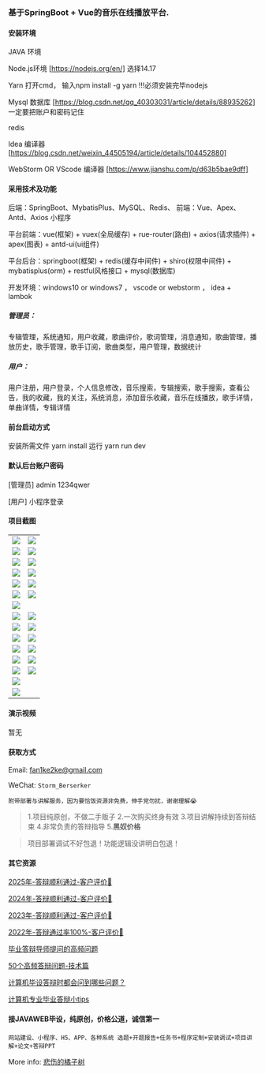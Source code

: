 ### 基于SpringBoot + Vue的音乐在线播放平台.

#### 安装环境

JAVA 环境 

Node.js环境 [https://nodejs.org/en/] 选择14.17

Yarn 打开cmd， 输入npm install -g yarn !!!必须安装完毕nodejs

Mysql 数据库 [https://blog.csdn.net/qq_40303031/article/details/88935262] 一定要把账户和密码记住

redis

Idea 编译器 [https://blog.csdn.net/weixin_44505194/article/details/104452880]

WebStorm OR VScode 编译器 [https://www.jianshu.com/p/d63b5bae9dff]

#### 采用技术及功能

后端：SpringBoot、MybatisPlus、MySQL、Redis、
前端：Vue、Apex、Antd、Axios
小程序

平台前端：vue(框架) + vuex(全局缓存) + rue-router(路由) + axios(请求插件) + apex(图表)  + antd-ui(ui组件)

平台后台：springboot(框架) + redis(缓存中间件) + shiro(权限中间件) + mybatisplus(orm) + restful风格接口 + mysql(数据库)

开发环境：windows10 or windows7 ， vscode or webstorm ， idea + lambok

##### 管理员：
专辑管理，系统通知，用户收藏，歌曲评价，歌词管理，消息通知，歌曲管理，播放历史，歌手管理，歌手订阅，歌曲类型，用户管理，数据统计

##### 用户：
用户注册，用户登录，个人信息修改，音乐搜索，专辑搜索，歌手搜索，查看公告，我的收藏，我的关注，系统消息，添加音乐收藏，音乐在线播放，歌手详情，单曲详情，专辑详情


#### 前台启动方式
安装所需文件 yarn install 
运行 yarn run dev

#### 默认后台账户密码
[管理员]
admin
1234qwer

[用户]
小程序登录
#### 项目截图

|  |  |
|---------------------|---------------------|
| ![](https://fank-bucket-oss.oss-cn-beijing.aliyuncs.com/img/1728478773331.png) | ![](https://fank-bucket-oss.oss-cn-beijing.aliyuncs.com/img/1728478753429.png) |
| ![](https://fank-bucket-oss.oss-cn-beijing.aliyuncs.com/img/1728478830650.png) | ![](https://fank-bucket-oss.oss-cn-beijing.aliyuncs.com/img/1728478888214.png) |
| ![](https://fank-bucket-oss.oss-cn-beijing.aliyuncs.com/img/1728478814797.png) | ![](https://fank-bucket-oss.oss-cn-beijing.aliyuncs.com/img/1728478877290.png) |
| ![](https://fank-bucket-oss.oss-cn-beijing.aliyuncs.com/img/1728478805540.png) | ![](https://fank-bucket-oss.oss-cn-beijing.aliyuncs.com/img/1728478868023.png) |
| ![](https://fank-bucket-oss.oss-cn-beijing.aliyuncs.com/img/1728478796415.png) | ![](https://fank-bucket-oss.oss-cn-beijing.aliyuncs.com/img/1728478855554.png) |
| ![](https://fank-bucket-oss.oss-cn-beijing.aliyuncs.com/img/1728478785129.png) | ![](https://fank-bucket-oss.oss-cn-beijing.aliyuncs.com/img/1728478845088.png) |
| ![](https://fank-bucket-oss.oss-cn-beijing.aliyuncs.com/img/1728478908071.png) |  |
| ![](https://fank-bucket-oss.oss-cn-beijing.aliyuncs.com/img/1728479413573.png) | ![](https://fank-bucket-oss.oss-cn-beijing.aliyuncs.com/img/1728479290764.png) |
| ![](https://fank-bucket-oss.oss-cn-beijing.aliyuncs.com/img/1728479400491.png) | ![](https://fank-bucket-oss.oss-cn-beijing.aliyuncs.com/img/1728479282209.png) |
| ![](https://fank-bucket-oss.oss-cn-beijing.aliyuncs.com/img/1728479383127.png) | ![](https://fank-bucket-oss.oss-cn-beijing.aliyuncs.com/img/1728479271798.png) |
| ![](https://fank-bucket-oss.oss-cn-beijing.aliyuncs.com/img/1728479368148.png) | ![](https://fank-bucket-oss.oss-cn-beijing.aliyuncs.com/img/1728479207970.png) |
| ![](https://fank-bucket-oss.oss-cn-beijing.aliyuncs.com/img/1728479353342.png) | ![](https://fank-bucket-oss.oss-cn-beijing.aliyuncs.com/img/1728479033334.png) |
| ![](https://fank-bucket-oss.oss-cn-beijing.aliyuncs.com/img/1728479343903.png) | ![](https://fank-bucket-oss.oss-cn-beijing.aliyuncs.com/img/1728479014818.png) |
| ![](https://fank-bucket-oss.oss-cn-beijing.aliyuncs.com/img/1728479300459.png) |  |
| ![](https://fank-bucket-oss.oss-cn-beijing.aliyuncs.com/work/936e9baf53eb9a217af4f89c616dc19.png) |


#### 演示视频

暂无

#### 获取方式

Email: fan1ke2ke@gmail.com

WeChat: `Storm_Berserker`

`附带部署与讲解服务，因为要恰饭资源非免费，伸手党勿扰，谢谢理解😭`

> 1.项目纯原创，不做二手贩子 2.一次购买终身有效 3.项目讲解持续到答辩结束 4.非常负责的答辩指导 5.**黑奴价格**

> 项目部署调试不好包退！功能逻辑没讲明白包退！

#### 其它资源

[2025年-答辩顺利通过-客户评价🍜](https://berserker287.github.io/2025/06/18/2025%E5%B9%B4%E7%AD%94%E8%BE%A9%E9%A1%BA%E5%88%A9%E9%80%9A%E8%BF%87/)

[2024年-答辩顺利通过-客户评价👻](https://berserker287.github.io/2024/06/06/2024%E5%B9%B4%E7%AD%94%E8%BE%A9%E9%A1%BA%E5%88%A9%E9%80%9A%E8%BF%87/)

[2023年-答辩顺利通过-客户评价🐢](https://berserker287.github.io/2023/06/14/2023%E5%B9%B4%E7%AD%94%E8%BE%A9%E9%A1%BA%E5%88%A9%E9%80%9A%E8%BF%87/)

[2022年-答辩通过率100%-客户评价🐣](https://berserker287.github.io/2022/05/25/%E9%A1%B9%E7%9B%AE%E4%BA%A4%E6%98%93%E8%AE%B0%E5%BD%95/)

[毕业答辩导师提问的高频问题](https://berserker287.github.io/2023/06/13/%E6%AF%95%E4%B8%9A%E7%AD%94%E8%BE%A9%E5%AF%BC%E5%B8%88%E6%8F%90%E9%97%AE%E7%9A%84%E9%AB%98%E9%A2%91%E9%97%AE%E9%A2%98/)

[50个高频答辩问题-技术篇](https://berserker287.github.io/2023/06/13/50%E4%B8%AA%E9%AB%98%E9%A2%91%E7%AD%94%E8%BE%A9%E9%97%AE%E9%A2%98-%E6%8A%80%E6%9C%AF%E7%AF%87/)

[计算机毕设答辩时都会问到哪些问题？](https://www.zhihu.com/question/31020988)

[计算机专业毕业答辩小tips](https://zhuanlan.zhihu.com/p/145911029)

#### 接JAVAWEB毕设，纯原创，价格公道，诚信第一

`网站建设、小程序、H5、APP、各种系统 选题+开题报告+任务书+程序定制+安装调试+项目讲解+论文+答辩PPT`

More info: [悲伤的橘子树](https://berserker287.github.io/)
